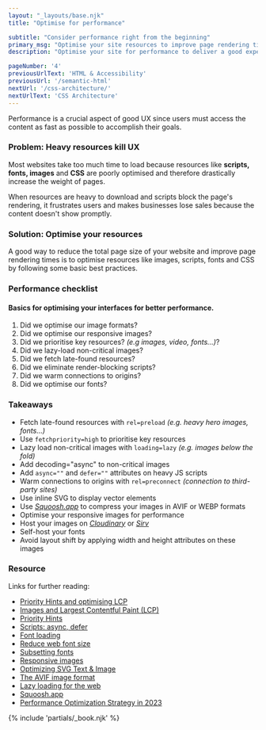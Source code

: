 ```yaml
---
layout: "_layouts/base.njk" 
title: "Optimise for performance"

subtitle: "Consider performance right from the beginning"
primary_msg: "Optimise your site resources to improve page rendering times and deliver content quickly to users."
description: "Optimise your site for performance to deliver a good experience to users on the website."

pageNumber: '4'
previousUrlText: 'HTML & Accessibility'
previousUrl: '/semantic-html'
nextUrl: '/css-architecture/'
nextUrlText: 'CSS Architecture'
---
```


Performance is a crucial aspect of good UX since users must access the content as fast as possible to accomplish their goals.

### Problem: Heavy resources kill UX

Most websites take too much time to load because resources like **scripts, fonts, images** and **CSS** are poorly optimised and therefore drastically increase the weight of pages.

When resources are heavy to download and scripts block the page's rendering, it frustrates users and makes businesses lose sales because the content doesn't show promptly.

### Solution: Optimise your resources

A good way to reduce the total page size of your website and improve page rendering times is to optimise resources like images, scripts, fonts and CSS by following some basic best practices.

<h3>Performance checklist</h3>
<h4 class="text-grey-color">Basics for optimising your interfaces for better performance.</h4>
        
 <ol class="[ special-list ][ special-list--checklist bg-white-color ]">
             <li>Did we optimise our image formats?</li>
             <li>Did we optimise our responsive images?</li>
             <li>Did we prioritise key resources? <em>(e.g images, video, fonts…)</em>? </li>
             <li>Did we lazy-load non-critical images?</li>
             <li>Did we fetch late-found resources?</li>
             <li>Did we eliminate render-blocking scripts?</li>
             <li>Did we warm connections to origins?</li>
             <li>Did we optimise our fonts?</li>
  </ol>
      
### Takeaways

*   Fetch late-found resources with `rel=preload` _(e.g. heavy hero images, fonts...)_
*   Use `fetchpriority=high` to prioritise key resources
*   Lazy load non-critical images with `loading=lazy` _(e.g. images below the fold)_
*   Add decoding="async" to non-critical images
*   Add `async=""` and `defer=""` attributes on heavy JS scripts
*   Warm connections to origins with `rel=preconnect` _(connection to third-party sites)_
*   Use inline SVG to display vector elements
*   Use _[Squoosh.app](https://squoosh.app/)_ to compress your images in AVIF or WEBP formats
*   Optimise your responsive images for performance
*   Host your images on _[Cloudinary](https://cloudinary.com/)_ or _[Sirv](https://sirv.com/)_
*   Self-host your fonts
*   Avoid layout shift by applying width and height attributes on these images
      
<section class="[ resources ][ grid--4-5 grid ]" data-gap="gap">
          <div class="[ resources__links ][ flow ]">
            <h3>Resource</h3>
            <p>Links for further reading:</p>
            <ul class="[ content-list ][ content-list--links ]">
              <li><a href="https://imkev.dev/fetchpriority-opportunity">Priority Hints and optimising LCP</a></li>
              <li><a href="https://web.dev/css-web-vitals/#images">Images and Largest Contentful Paint (LCP) </a></li>
              <li><a href="https://github.com/WICG/priority-hints/blob/main/EXPLAINER.md">Priority Hints</a></li>
              <li><a href="https://javascript.info/script-async-defer">Scripts: async, defer</a></li>           
              <li><a href="https://web.dev/learn/design/typography/#font-loading">Font loading</a></li>
              <li><a href="https://web.dev/i18n/en/reduce-webfont-size/">Reduce web font size</a></li>  
              <li><a href="https://everythingfonts.com/subsetter">Subsetting fonts</a></li> 
              <li><a href="https://web.dev/learn/design/responsive-images/">Responsive images</a></li>
              <li><a href="https://www.sarasoueidan.com/blog/optimizing-svg-delivery-with-svg/">Optimizing SVG Text & Image</a></li>
              <li><a href="https://www.htmhell.dev/tips/the-avif-image-format/">The AVIF image format</a></li>
              <li><a href="https://web.dev/browser-level-image-lazy-loading/">Lazy loading for the web</a></li>
              <li><a href="https://squoosh.app/">Squoosh.app</a></li> 
              <li><a href="https://paper.dropbox.com/doc/Performance-Optimization-Strategy-in-2023--B5uliDvfsfq~O8rZ3WmH50gkAg-qWcr7orx2cEWHpLqoLeTC">Performance Optimization Strategy in 2023</a></li> 
            </ul>
          </div>
            {% include 'partials/_book.njk' %}
      </section>